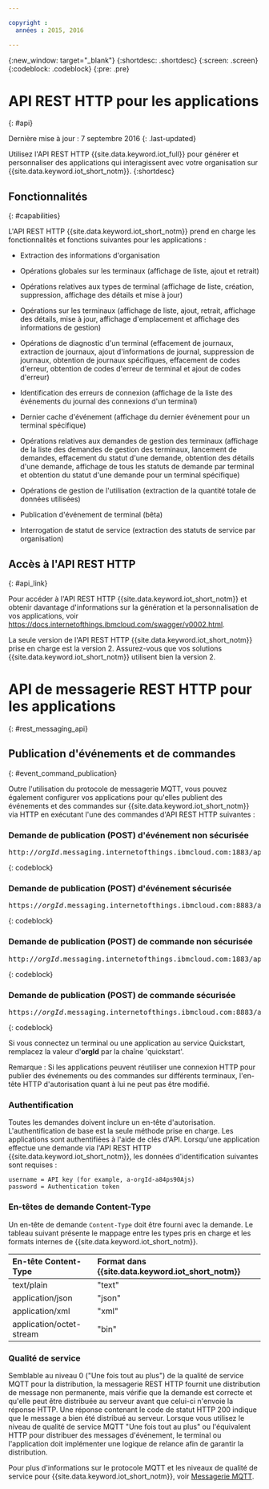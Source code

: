 ```yaml
---

copyright :
  années : 2015, 2016

---
```


{:new_window: target="_blank"}
{:shortdesc: .shortdesc}
{:screen: .screen}
{:codeblock: .codeblock}
{:pre: .pre}

# API REST HTTP pour les applications
{: #api}

Dernière mise à jour : 7 septembre 2016
{: .last-updated}

Utilisez l'API REST HTTP {{site.data.keyword.iot_full}} pour générer et personnaliser des applications qui interagissent avec votre organisation sur {{site.data.keyword.iot_short_notm}}.
{:shortdesc}

## Fonctionnalités
{: #capabilities}

L'API REST HTTP {{site.data.keyword.iot_short_notm}} prend en charge les fonctionnalités et fonctions suivantes pour les applications :

- Extraction des informations d'organisation
- Opérations globales sur les terminaux (affichage de liste, ajout et retrait)
- Opérations relatives aux types de terminal (affichage de liste, création, suppression, affichage des détails et mise à jour)
- Opérations sur les terminaux (affichage de liste, ajout, retrait, affichage des détails, mise à jour, affichage d'emplacement et affichage des informations de gestion)
- Opérations de diagnostic d'un terminal (effacement de journaux, extraction de journaux, ajout d'informations de journal, suppression de journaux, obtention de journaux spécifiques, effacement de codes d'erreur, obtention de codes d'erreur de terminal et ajout de codes d'erreur)

- Identification des erreurs de connexion (affichage de la liste des événements du journal des connexions d'un terminal)
- Dernier cache d'événement (affichage du dernier événement pour un terminal spécifique)
- Opérations relatives aux demandes de gestion des terminaux (affichage de la liste des demandes de gestion des terminaux, lancement de demandes, effacement du statut d'une demande, obtention des détails d'une demande, affichage de tous les statuts de demande par terminal et obtention du statut d'une demande pour un terminal spécifique)

- Opérations de gestion de l'utilisation (extraction de la quantité totale de données utilisées)
- Publication d'événement de terminal (bêta)
- Interrogation de statut de service (extraction des statuts de service par organisation)

## Accès à l'API REST HTTP
{: #api_link}

Pour accéder à l'API REST HTTP {{site.data.keyword.iot_short_notm}} et obtenir davantage d'informations sur la génération et la personnalisation de vos applications, voir https://docs.internetofthings.ibmcloud.com/swagger/v0002.html.

La seule version de l'API REST HTTP {{site.data.keyword.iot_short_notm}} prise en charge est la version 2. Assurez-vous que vos solutions {{site.data.keyword.iot_short_notm}} utilisent bien la version 2. 



# API de messagerie REST HTTP pour les applications
{: #rest_messaging_api}

## Publication d'événements et de commandes
{: #event_command_publication}

Outre l'utilisation du protocole de messagerie MQTT, vous pouvez également configurer vos applications pour qu'elles publient des événements et des commandes sur {{site.data.keyword.iot_short_notm}} via HTTP en exécutant l'une des commandes d'API REST HTTP suivantes :

### Demande de publication (POST) d'événement non sécurisée
<pre class="pre">http://<var class="keyword varname">orgId</var>.messaging.internetofthings.ibmcloud.com:1883/api/v0002/application/types/<var class="keyword varname">typeId</var>/devices/<var class="keyword varname">deviceId</var>/events/<var class="keyword varname">eventId</var></pre>
{: codeblock}

### Demande de publication (POST) d'événement sécurisée
<pre class="pre">https://<var class="keyword varname">orgId</var>.messaging.internetofthings.ibmcloud.com:8883/api/v0002/application/types/<var class="keyword varname">typeId</var>/devices/<var class="keyword varname">deviceId</var>/events/<var class="keyword varname">eventId</var></pre>
{: codeblock}

### Demande de publication (POST) de commande non sécurisée
<pre class="pre">http://<var class="keyword varname">orgId</var>.messaging.internetofthings.ibmcloud.com:1883/api/v0002/application/types/<var class="keyword varname">typeId</var>/devices/<var class="keyword varname">deviceId</var>/commands/<var class="keyword varname">eventId</var></pre>
{: codeblock}

### Demande de publication (POST) de commande sécurisée
<pre class="pre">https://<var class="keyword varname">orgId</var>.messaging.internetofthings.ibmcloud.com:8883/api/v0002/application/types/<var class="keyword varname">typeId</var>/devices/<var class="keyword varname">deviceId</var>/commands/<var class="keyword varname">eventId</var></pre>
{: codeblock}

Si vous connectez un terminal ou une application au service Quickstart, remplacez la valeur d'**orgId** par la chaîne 'quickstart'.

Remarque : Si les applications peuvent réutiliser une connexion HTTP pour publier des événements ou des commandes sur différents terminaux, l'en-tête HTTP d'autorisation quant à lui ne peut pas être modifié. 

### Authentification

Toutes les demandes doivent inclure un en-tête d'autorisation. L'authentification de base est la seule méthode prise en charge. Les applications sont authentifiées à l'aide de clés d'API. Lorsqu'une application effectue une demande via l'API REST HTTP {{site.data.keyword.iot_short_notm}}, les données d'identification suivantes sont requises :

```
username = API key (for example, a-orgId-a84ps90Ajs)
password = Authentication token
```

### En-têtes de demande Content-Type

Un en-tête de demande `Content-Type` doit être fourni avec la demande. Le tableau suivant présente le mappage entre les types pris en charge et les formats internes de {{site.data.keyword.iot_short_notm}}. 

|En-tête Content-Type|Format dans {{site.data.keyword.iot_short_notm}}|
|:---|:---|
|text/plain|"text"
|application/json| "json"
|application/xml | "xml"
|application/octet-stream|"bin"

### Qualité de service

Semblable au niveau 0 ("Une fois tout au plus") de la qualité de service MQTT pour la distribution, la messagerie REST HTTP fournit une distribution de message non permanente, mais vérifie que la demande est correcte et qu'elle peut être distribuée au serveur avant que celui-ci n'envoie la réponse HTTP. Une réponse contenant le code de statut HTTP 200 indique que le message a bien été distribué au serveur. Lorsque vous utilisez le niveau de qualité de service MQTT "Une fois tout au plus" ou l'équivalent HTTP pour distribuer des messages d'événement, le terminal ou l'application doit implémenter une logique de relance afin de garantir la distribution. 


Pour plus d'informations sur le protocole MQTT et les niveaux de qualité de service pour {{site.data.keyword.iot_short_notm}}, voir [Messagerie MQTT](../reference/mqtt/index.html).
